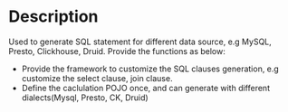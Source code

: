 # Description
Used to generate SQL statement for different data source, e.g MySQL, Presto, Clickhouse, Druid. Provide the functions as below:
- Provide the framework to customize the SQL clauses generation, e.g customize the select clause, join clause.
- Define the caclulation POJO once, and can generate with different dialects(Mysql, Presto, CK, Druid)
